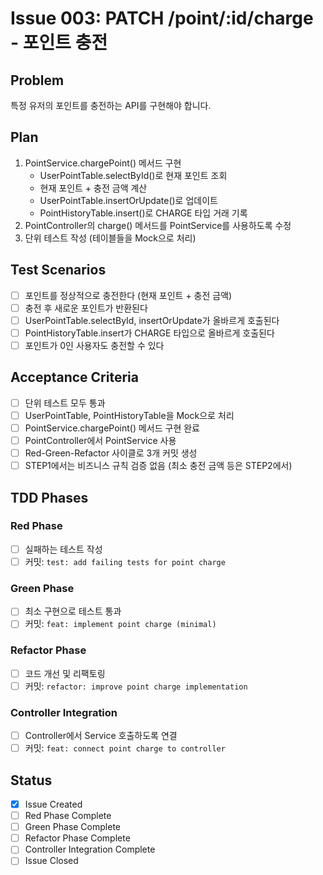 # Issue 003: PATCH /point/:id/charge - 포인트 충전

## Problem
특정 유저의 포인트를 충전하는 API를 구현해야 합니다.

## Plan
1. PointService.chargePoint() 메서드 구현
   - UserPointTable.selectById()로 현재 포인트 조회
   - 현재 포인트 + 충전 금액 계산
   - UserPointTable.insertOrUpdate()로 업데이트
   - PointHistoryTable.insert()로 CHARGE 타입 거래 기록
2. PointController의 charge() 메서드를 PointService를 사용하도록 수정
3. 단위 테스트 작성 (테이블들을 Mock으로 처리)

## Test Scenarios
- [ ] 포인트를 정상적으로 충전한다 (현재 포인트 + 충전 금액)
- [ ] 충전 후 새로운 포인트가 반환된다
- [ ] UserPointTable.selectById, insertOrUpdate가 올바르게 호출된다
- [ ] PointHistoryTable.insert가 CHARGE 타입으로 올바르게 호출된다
- [ ] 포인트가 0인 사용자도 충전할 수 있다

## Acceptance Criteria
- [ ] 단위 테스트 모두 통과
- [ ] UserPointTable, PointHistoryTable을 Mock으로 처리
- [ ] PointService.chargePoint() 메서드 구현 완료
- [ ] PointController에서 PointService 사용
- [ ] Red-Green-Refactor 사이클로 3개 커밋 생성
- [ ] STEP1에서는 비즈니스 규칙 검증 없음 (최소 충전 금액 등은 STEP2에서)

## TDD Phases
### Red Phase
- [ ] 실패하는 테스트 작성
- [ ] 커밋: `test: add failing tests for point charge`

### Green Phase
- [ ] 최소 구현으로 테스트 통과
- [ ] 커밋: `feat: implement point charge (minimal)`

### Refactor Phase
- [ ] 코드 개선 및 리팩토링
- [ ] 커밋: `refactor: improve point charge implementation`

### Controller Integration
- [ ] Controller에서 Service 호출하도록 연결
- [ ] 커밋: `feat: connect point charge to controller`

## Status
- [x] Issue Created
- [ ] Red Phase Complete
- [ ] Green Phase Complete
- [ ] Refactor Phase Complete
- [ ] Controller Integration Complete
- [ ] Issue Closed
